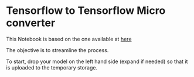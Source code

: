 # **Tensorflow to Tensorflow Micro converter**

This Notebook is based on the one available at [here](https://colab.research.google.com/github/tensorflow/tensorflow/blob/master/tensorflow/lite/micro/examples/hello_world/train/train_hello_world_model.ipynb#scrollTo=gD60bE8cXQId)

The objective is to streamline the process.

To start, drop your model on the left hand side (expand if needed) so that it is uploaded to the temporary storage.
